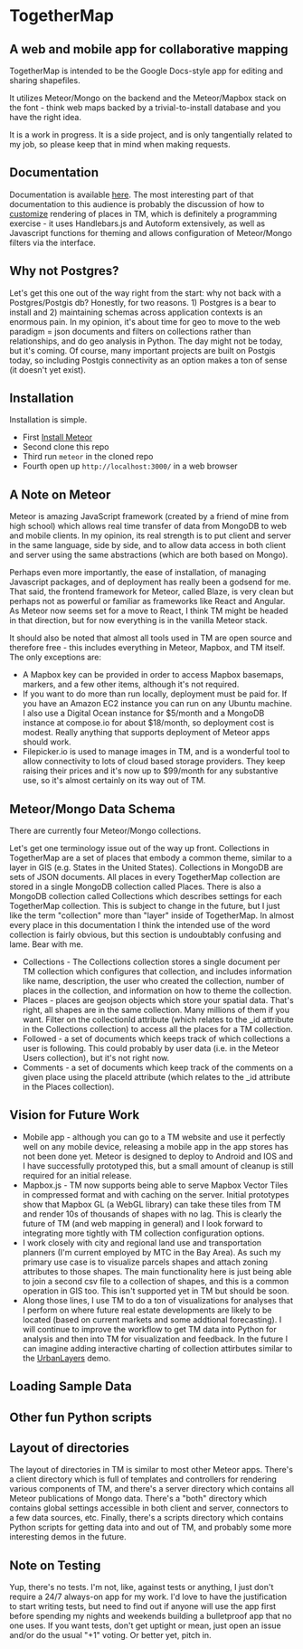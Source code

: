 TogetherMap
===========

## A web and mobile app for collaborative mapping

TogetherMap is intended to be the Google Docs-style app for editing and sharing shapefiles.

It utilizes Meteor/Mongo on the backend and the Meteor/Mapbox stack on the font - think web maps backed by a trivial-to-install database and you have the right idea.

It is a work in progress.  It is a side project, and is only tangentially related to my job, so please keep that in mind when making requests.

## Documentation

Documentation is available [here](http://fscottfoti.github.io/togethermap_help/).  The most interesting part of that documentation to this audience is probably the discussion of how to [customize](http://fscottfoti.github.io/togethermap_help/customization/) rendering of places in TM, which is definitely a programming exercise - it uses Handlebars.js and Autoform extensively, as well as Javascript functions for theming and allows configuration of Meteor/Mongo filters via the interface.

## Why not Postgres?

Let's get this one out of the way right from the start: why not back with a Postgres/Postgis db?  Honestly, for two reasons.  1) Postgres is a bear to install and 2) maintaining schemas across application contexts is an enormous pain.  In my opinion, it's about time for geo to move to the web paradigm = json documents and filters on collections rather than relationships, and do geo analysis in Python.  The day might not be today, but it's coming.  Of course, many important projects are built on Postgis today, so including Postgis connectivity as an option makes a ton of sense (it doesn't yet exist).

## Installation

Installation is simple. 

* First [Install Meteor](https://www.meteor.com/install)
* Second clone this repo
* Third run `meteor` in the cloned repo
* Fourth open up `http://localhost:3000/` in a web browser

## A Note on Meteor

Meteor is amazing JavaScript framework (created by a friend of mine from high school) which allows real time transfer of data from MongoDB to web and mobile clients.  In my opinion, its real strength is to put client and server in the same language, side by side, and to allow data access in both client and server using the same abstractions (which are both based on Mongo).

Perhaps even more importantly, the ease of installation, of managing Javascript packages, and of deployment has really been a godsend for me.  That said, the frontend framework for Meteor, called Blaze, is very clean but perhaps not as powerful or familiar as frameworks like React and Angular.  As Meteor now seems set for a move to React, I think TM might be headed in that direction, but for now everything is in the vanilla Meteor stack.

It should also be noted that almost all tools used in TM are open source and therefore free - this includes everything in Meteor, Mapbox, and TM itself.  The only exceptions are:

* A Mapbox key can be provided in order to access Mapbox basemaps, markers, and a few other items, although it's not required.
* If you want to do more than run locally, deployment must be paid for.  If you have an Amazon EC2 instance you can run on any Ubuntu machine.  I also use a Digital Ocean instance for $5/month and a MongoDB instance at compose.io for about $18/month, so deployment cost is modest.  Really anything that supports deployment of Meteor apps should work.
* Filepicker.io is used to manage images in TM, and is a wonderful tool to allow connectivity to lots of cloud based storage providers.  They keep raising their prices and it's now up to $99/month for any substantive use, so it's almost certainly on its way out of TM.

## Meteor/Mongo Data Schema

There are currently four Meteor/Mongo collections.

Let's get one terminology issue out of the way up front.  Collections in TogetherMap are a set of places that embody a common theme, similar to a layer in GIS (e.g. States in the United States).  Collections in MongoDB are sets of JSON documents.  All places in every TogetherMap collection are stored in a single MongoDB collection called Places.  There is also a MongoDB collection called Collections which describes settings for each TogetherMap collection.  This is subject to change in the future, but I just like the term "collection" more than "layer" inside of TogetherMap.  In almost every place in this documentation I think the intended use of the word collection is fairly obvious, but this section is undoubtably confusing and lame.  Bear with me.

* Collections - The Collections collection stores a single document per TM collection which configures that collection, and includes information like name, description, the user who created the collection, number of places in the collection, and information on how to theme the collection.
* Places - places are geojson objects which store your spatial data.  That's right, all shapes are in the same collection.  Many millions of them if you want.  Filter on the collectionId attribute (which relates to the _id attribute in the Collections collection) to access all the places for a TM collection.
* Followed - a set of documents which keeps track of which collections a user is following.  This could probably by user data (i.e. in the Meteor Users collection), but it's not right now.
* Comments - a set of documents which keep track of the comments on a given place using the placeId attribute (which relates to the _id attribute in the Places collection).

## Vision for Future Work

* Mobile app - although you can go to a TM website and use it perfectly well on any mobile device, releasing a mobile app in the app stores has not been done yet.  Meteor is designed to deploy to Android and IOS and I have successfully prototyped this, but a small amount of cleanup is still required for an initial release.
* Mapbox.js - TM now supports being able to serve Mapbox Vector Tiles in compressed format and with caching on the server.  Initial prototypes show that Mapbox GL (a WebGL library) can take these tiles from TM and render 10s of thousands of shapes with no lag.  This is clearly the future of TM (and web mapping in general) and I look forward to integrating more tightly with TM collection configuration options.
* I work closely with city and regional land use and transportation planners (I'm current employed by MTC in the Bay Area).  As such my primary use case is to visualize parcels shapes and attach zoning attributes to those shapes.  The main functionality here is just being able to join a second csv file to a collection of shapes, and this is a common operation in GIS too.  This isn't supported yet in TM but should be soon.
* Along those lines, I use TM to do a ton of visualizations for analyses that I perform on where future real estate developments are likely to be located (based on current markets and some addtional forecasting).  I will continue to improve the workflow to get TM data into Python for analysis and then into TM for visualization and feedback.  In the future I can imagine adding interactive charting of collection attirbutes similar to the [UrbanLayers](http://io.morphocode.com/urban-layers/) demo.

## Loading Sample Data

## Other fun Python scripts

## Layout of directories

The layout of directories in TM is similar to most other Meteor apps.  There's a client directory which is full of templates and controllers for rendering various components of TM, and there's a server directory which contains all Meteor publications of Mongo data.  There's a "both" directory which contains global settings accessible in both client and server, connectors to a few data sources, etc.  Finally, there's a scripts directory which contains Python scripts for getting data into and out of TM, and probably some more interesting demos in the future.

## Note on Testing

Yup, there's no tests.  I'm not, like, against tests or anything, I just don't require a 24/7 always-on app for my work.  I'd love to have the justification to start writing tests, but need to find out if anyone will use the app first before spending my nights and weekends building a bulletproof app that no one uses.  If you want tests, don't get uptight or mean, just open an issue and/or do the usual "+1" voting.  Or better yet, pitch in.
